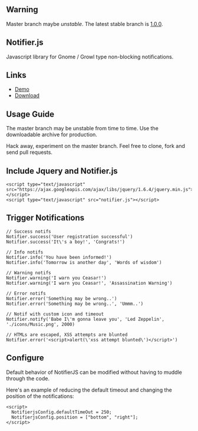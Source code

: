 ## Warning
Master branch maybe *unstable*. The latest stable branch is [1.0.0](https://github.com/Srirangan/notifer.js/tree/1.0.0).

## Notifier.js
Javascript library for Gnome / Growl type non-blocking notifications.

## Links
* [Demo](http://www.srirangan.net/demos/notifier.js/index.html)
* [Download](https://github.com/downloads/Srirangan/notifer.js/notifier.js.zip)

## Usage Guide

The master branch may be unstable from time to time. Use the downloadable archive for production.

Hack away, experiment on the master branch. Feel free to clone, fork and send pull requests.

## Include Jquery and Notifier.js

    <script type="text/javascript" src="https://ajax.googleapis.com/ajax/libs/jquery/1.6.4/jquery.min.js"></script>
    <script type="text/javascript" src="notifier.js"></script>

## Trigger Notifications

    // Success notifs
    Notifier.success('User registration successful')
    Notifier.success('It\'s a boy!', 'Congrats!')

    // Info notifs
    Notifier.info('You have been informed!')
    Notifier.info('Tomorrow is another day', 'Words of wisdom')

    // Warning notifs
    Notifier.warning('I warn you Ceasar!')
    Notifier.warning('I warn you Ceasar!', 'Assassination Warning')

    // Error notifs
    Notifier.error('Something may be wrong..')
    Notifier.error('Something may be wrong..', 'Ummm..')

    // Notif with custom icon and timeout
    Notifier.notify('Babe I\'m gonna leave you', 'Led Zeppelin', './icons/Music.png', 2000)

    // HTMLs are escaped, XSS attempts are blunted
    Notifier.error('<script>alert(\'xss attempt blunted\')</script>')

## Configure

  Default behavior of NotifierJS can be modified without having to muddle through the code.

  Here's an example of reducing the default timeout and changing the position of the notifications:

    <script>
      NotifierjsConfig.defaultTimeOut = 250;
      NotifierjsConfig.position = ["bottom", "right"];
    </script>
